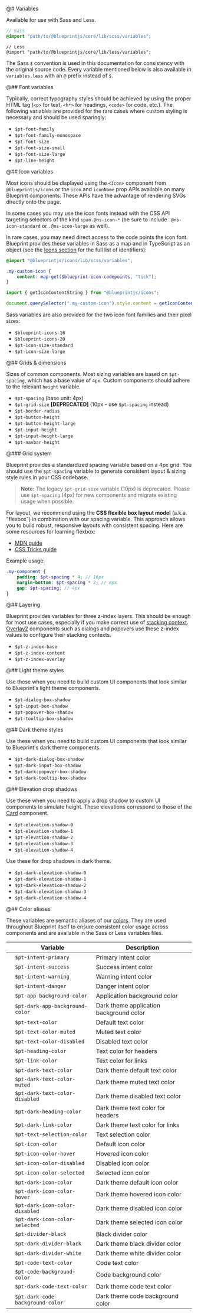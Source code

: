 @# Variables

Available for use with Sass and Less.

```scss
// Sass
@import "path/to/@blueprintjs/core/lib/scss/variables";
```

```less
// Less
@import "path/to/@blueprintjs/core/lib/less/variables";
```

The Sass `$` convention is used in this documentation for consistency with the original source code.
Every variable mentioned below is also available in `variables.less` with an `@` prefix instead of `$`.

@## Font variables

Typically, correct typography styles should be achieved by using the proper HTML tag (`<p>` for
text, `<h*>` for headings, `<code>` for code, etc.). The following variables are provided for the
rare cases where custom styling is necessary and should be used sparingly:

-   `$pt-font-family`
-   `$pt-font-family-monospace`
-   `$pt-font-size`
-   `$pt-font-size-small`
-   `$pt-font-size-large`
-   `$pt-line-height`

@## Icon variables

Most icons should be displayed using the `<Icon>` component from `@blueprintjs/icons` or the
`icon` and `iconName` prop APIs available on many Blueprint components. These APIs have the advantage
of rendering SVGs directly onto the page.

In some cases you may use the icon fonts instead with the CSS API targeting selectors of the kind
`span.@ns-icon-*` (be sure to include `.@ns-icon-standard` or `.@ns-icon-large` as well).

In rare cases, you may need direct access to the code points the icon font. Blueprint provides these
variables in Sass as a map and in TypeScript as an object (see the [Icons section](#icons) for the
full list of identifiers):

```scss
@import "@blueprintjs/icons/lib/scss/variables";

.my-custom-icon {
    content: map-get($blueprint-icon-codepoints, "tick");
}
```

```ts
import { getIconContentString } from "@blueprintjs/icons";

document.querySelector(".my-custom-icon").style.content = getIconContentString("tick");
```

Sass variables are also provided for the two icon font families and their pixel sizes:

-   `$blueprint-icons-16`
-   `$blueprint-icons-20`
-   `$pt-icon-size-standard`
-   `$pt-icon-size-large`

@## Grids & dimensions

Sizes of common components. Most sizing variables are based on `$pt-spacing`, which has
a base value of `4px`. Custom components should adhere to the relevant `height` variable.

-   `$pt-spacing` (base unit: 4px)
-   `$pt-grid-size` **[DEPRECATED]** (10px - use `$pt-spacing` instead)
-   `$pt-border-radius`
-   `$pt-button-height`
-   `$pt-button-height-large`
-   `$pt-input-height`
-   `$pt-input-height-large`
-   `$pt-navbar-height`

@### Grid system

Blueprint provides a standardized spacing variable based on a 4px grid. You should use the `$pt-spacing`
variable to generate consistent layout & sizing style rules in your CSS codebase.

> **Note:** The legacy `$pt-grid-size` variable (10px) is deprecated. Please use `$pt-spacing` (4px) for new components and migrate existing usage when possible.

For layout, we recommend using the **CSS flexible box layout model** (a.k.a. "flexbox") in combination
with our spacing variable. This approach allows you to build robust, responsive layouts with consistent
spacing. Here are some resources for learning flexbox:

-   [MDN guide](https://developer.mozilla.org/en-US/docs/Web/Guide/CSS/Flexible_boxes)
-   [CSS Tricks guide](https://css-tricks.com/snippets/css/a-guide-to-flexbox/)

Example usage:

```scss
.my-component {
    padding: $pt-spacing * 4; // 16px
    margin-bottom: $pt-spacing * 2; // 8px
    gap: $pt-spacing; // 4px
}
```

@## Layering

Blueprint provides variables for three z-index layers. This should be enough for most use cases,
especially if you make correct use of [stacking context][MDN]. [Overlay2](#core/components/overlay2)
components such as dialogs and popovers use these z-index values to configure their stacking
contexts.

-   `$pt-z-index-base`
-   `$pt-z-index-content`
-   `$pt-z-index-overlay`

[MDN]: https://developer.mozilla.org/en-US/docs/Web/CSS/CSS_Positioning/Understanding_z_index/The_stacking_context

@## Light theme styles

Use these when you need to build custom UI components that look similar to Blueprint's
light theme components.

-   `$pt-dialog-box-shadow`
-   `$pt-input-box-shadow`
-   `$pt-popover-box-shadow`
-   `$pt-tooltip-box-shadow`

@## Dark theme styles

Use these when you need to build custom UI components that look similar to Blueprint's
dark theme components.

-   `$pt-dark-dialog-box-shadow`
-   `$pt-dark-input-box-shadow`
-   `$pt-dark-popover-box-shadow`
-   `$pt-dark-tooltip-box-shadow`

@## Elevation drop shadows

Use these when you need to apply a drop shadow to custom UI components to simulate height.
These elevations correspond to those of the [Card](#core/components/card.elevation) component.

-   `$pt-elevation-shadow-0`
-   `$pt-elevation-shadow-1`
-   `$pt-elevation-shadow-2`
-   `$pt-elevation-shadow-3`
-   `$pt-elevation-shadow-4`

Use these for drop shadows in dark theme.

-   `$pt-dark-elevation-shadow-0`
-   `$pt-dark-elevation-shadow-1`
-   `$pt-dark-elevation-shadow-2`
-   `$pt-dark-elevation-shadow-3`
-   `$pt-dark-elevation-shadow-4`

@## Color aliases

These variables are semantic aliases of our [colors](#core/colors).
They are used throughout Blueprint itself to ensure consistent color usage across components
and are available in the Sass or Less variables files.

<table class="@ns-html-table docs-color-aliases-table">
    <thead>
        <tr>
            <th></th>
            <th>Variable</th>
            <th>Description</th>
        </tr>
    </thead>
    <tbody>
        <tr>
            <td>
                <div class="docs-color-bubble alias-intent-primary"></div>
            </td>
            <td><code>$pt-intent-primary</code></td>
            <td>Primary intent color</td>
        </tr>
        <tr>
            <td>
                <div class="docs-color-bubble alias-intent-success"></div>
            </td>
            <td><code>$pt-intent-success</code></td>
            <td>Success intent color</td>
        </tr>
        <tr>
            <td>
                <div class="docs-color-bubble alias-intent-warning"></div>
            </td>
            <td><code>$pt-intent-warning</code></td>
            <td>Warning intent color</td>
        </tr>
        <tr>
            <td>
                <div class="docs-color-bubble alias-intent-danger"></div>
            </td>
            <td><code>$pt-intent-danger</code></td>
            <td>Danger intent color</td>
        </tr>
        <tr>
            <td>
                <div class="docs-color-bubble alias-app-background-color"></div>
            </td>
            <td><code>$pt-app-background-color</code></td>
            <td>Application background color</td>
        </tr>
        <tr>
            <td>
                <div class="docs-color-bubble alias-dark-app-background-color"></div>
            </td>
            <td><code>$pt-dark-app-background-color</code></td>
            <td>Dark theme application background color</td>
        </tr>
        <tr>
            <td>
                <div class="docs-color-bubble alias-text-color"></div>
            </td>
            <td><code>$pt-text-color</code></td>
            <td>Default text color</td>
        </tr>
        <tr>
            <td>
                <div class="docs-color-bubble alias-text-color-muted"></div>
            </td>
            <td><code>$pt-text-color-muted</code></td>
            <td>Muted text color</td>
        </tr>
        <tr>
            <td>
                <div class="docs-color-bubble alias-text-color-disabled"></div>
            </td>
            <td><code>$pt-text-color-disabled</code></td>
            <td>Disabled text color</td>
        </tr>
        <tr>
            <td>
                <div class="docs-color-bubble alias-heading-color"></div>
            </td>
            <td><code>$pt-heading-color</code></td>
            <td>Text color for headers</td>
        </tr>
        <tr>
            <td>
                <div class="docs-color-bubble alias-link-color"></div>
            </td>
            <td><code>$pt-link-color</code></td>
            <td>Text color for links</td>
        </tr>
        <tr>
            <td>
                <div class="docs-color-bubble alias-dark-text-color"></div>
            </td>
            <td><code>$pt-dark-text-color</code></td>
            <td>Dark theme default text color</td>
        </tr>
        <tr>
            <td>
                <div class="docs-color-bubble alias-dark-text-color-muted"></div>
            </td>
            <td><code>$pt-dark-text-color-muted</code></td>
            <td>Dark theme muted text color</td>
        </tr>
        <tr>
            <td>
                <div class="docs-color-bubble alias-dark-text-color-disabled"></div>
            </td>
            <td><code>$pt-dark-text-color-disabled</code></td>
            <td>Dark theme disabled text color</td>
        </tr>
        <tr>
            <td>
                <div class="docs-color-bubble alias-dark-heading-color"></div>
            </td>
            <td><code>$pt-dark-heading-color</code></td>
            <td>Dark theme text color for headers</td>
        </tr>
        <tr>
            <td>
                <div class="docs-color-bubble alias-dark-link-color"></div>
            </td>
            <td><code>$pt-dark-link-color</code></td>
            <td>Dark theme text color for links</td>
        </tr>
        <tr>
            <td>
                <div class="docs-color-bubble alias-text-selection-color"></div>
            </td>
            <td><code>$pt-text-selection-color</code></td>
            <td>Text selection color</td>
        </tr>
        <tr>
            <td>
                <div class="docs-color-bubble alias-icon-color"></div>
            </td>
            <td><code>$pt-icon-color</code></td>
            <td>Default icon color</td>
        </tr>
        <tr>
            <td>
                <div class="docs-color-bubble alias-icon-color-hover"></div>
            </td>
            <td><code>$pt-icon-color-hover</code></td>
            <td>Hovered icon color</td>
        </tr>
        <tr>
            <td>
                <div class="docs-color-bubble alias-icon-color-disabled"></div>
            </td>
            <td><code>$pt-icon-color-disabled</code></td>
            <td>Disabled icon color</td>
        </tr>
        <tr>
            <td>
                <div class="docs-color-bubble alias-icon-color-selected"></div>
            </td>
            <td><code>$pt-icon-color-selected</code></td>
            <td>Selected icon color</td>
        </tr>
        <tr>
            <td>
                <div class="docs-color-bubble alias-dark-icon-color"></div>
            </td>
            <td><code>$pt-dark-icon-color</code></td>
            <td>Dark theme default icon color</td>
        </tr>
        <tr>
            <td>
                <div class="docs-color-bubble alias-dark-icon-color-hover"></div>
            </td>
            <td><code>$pt-dark-icon-color-hover</code></td>
            <td>Dark theme hovered icon color</td>
        </tr>
        <tr>
            <td>
                <div class="docs-color-bubble alias-dark-icon-color-disabled"></div>
            </td>
            <td><code>$pt-dark-icon-color-disabled</code></td>
            <td>Dark theme disabled icon color</td>
        </tr>
        <tr>
            <td>
                <div class="docs-color-bubble alias-dark-icon-color-selected"></div>
            </td>
            <td><code>$pt-dark-icon-color-selected</code></td>
            <td>Dark theme selected icon color</td>
        </tr>
        <tr>
            <td>
                <div class="docs-color-bubble alias-divider-black"></div>
            </td>
            <td><code>$pt-divider-black</code></td>
            <td>Black divider color</td>
        </tr>
        <tr>
            <td>
                <div class="docs-color-bubble alias-dark-divider-black"></div>
            </td>
            <td><code>$pt-dark-divider-black</code></td>
            <td>Dark theme black divider color</td>
        </tr>
        <tr>
            <td>
                <div class="docs-color-bubble alias-dark-divider-white"></div>
            </td>
            <td><code>$pt-dark-divider-white</code></td>
            <td>Dark theme white divider color</td>
        </tr>
        <tr>
            <td>
                <div class="docs-color-bubble alias-code-text-color"></div>
            </td>
            <td><code>$pt-code-text-color</code></td>
            <td>Code text color</td>
        </tr>
        <tr>
            <td>
                <div class="docs-color-bubble alias-code-background-color"></div>
            </td>
            <td><code>$pt-code-background-color</code></td>
            <td>Code background color</td>
        </tr>
        <tr>
            <td>
                <div class="docs-color-bubble alias-dark-code-text-color"></div>
            </td>
            <td><code>$pt-dark-code-text-color</code></td>
            <td>Dark theme code text color</td>
        </tr>
        <tr>
            <td>
                <div class="docs-color-bubble alias-dark-code-background-color"></div>
            </td>
            <td><code>$pt-dark-code-background-color</code></td>
            <td>Dark theme code background color</td>
        </tr>
    </tbody>
</table>
